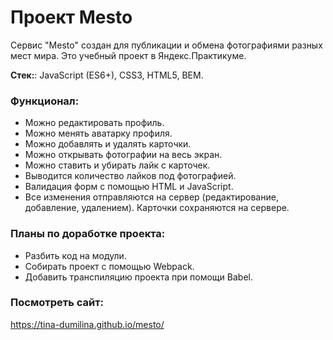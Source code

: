 # Проект Mesto

Сервис "Mesto" создан для публикации и обмена фотографиями разных мест мира. Это учебный проект в Яндекс.Практикуме. 

**Стек:**: JavaScript (ES6+), CSS3, HTML5, BEM.

### Функционал:
- Можно редактировать профиль.
- Можно менять аватарку профиля.
- Можно добавлять и удалять карточки.
- Можно открывать фотографии на весь экран.
- Можно ставить и убирать лайк с карточек.
- Выводится количество лайков под фотографией.
- Валидация форм с помощью HTML и JavaScript.
- Все изменения отправляются на сервер (редактирование, добавление, удалением). Карточки сохраняются на сервере.

### Планы по доработке проекта:
- Разбить код на модули.
- Собирать проект с помощью Webpack.
- Добавить транспиляцию проекта при помощи Babel.

### Посмотреть сайт:
https://tina-dumilina.github.io/mesto/
